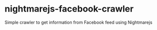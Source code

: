 # nightmarejs-facebook-crawler
Simple crawler to get information from Facebook feed using Nightmarejs
